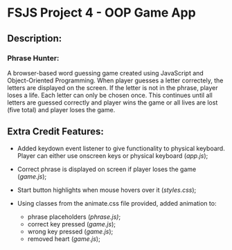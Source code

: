# FSJS Project 4 - OOP Game App

## Description:
### Phrase Hunter:
A browser-based word guessing game created using JavaScript and Object-Oriented Programming.
When player guesses a letter correctely, the letters are displayed on the screen. If the letter is not in the phrase, player loses a life. Each letter can only be chosen once. This continues until all letters are guessed correctly and player wins the game or all lives are lost (five total) and player loses the game.

## Extra Credit Features:
* Added keydown event listener to give functionality to physical keyboard. Player can either use onscreen keys or physical keyboard (_app.js_);

* Correct phrase is displayed on screen if player loses the game (_game.js_);
* Start button highlights when mouse hovers over it (_styles.css_);
* Using classes from the animate.css file provided, added animation to:
    * phrase placeholders (_phrase.js)_;
    * correct key pressed (_game.js_);
    * wrong key pressed (_game.js_);
    * removed heart (_game.js_);
